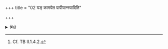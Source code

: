 +++
title = "02 यङ् कामयेत पापीयान्स्यादिति"

+++

<details><summary>थिते</summary>

2. In the case of a (sacrificer) about whom he desires that he (the sacrificer) should be worse, having offered more (quantity of milk in the) first libation, he should offer less in the second libation.[^1]  

[^1]: Cf. TB II.1.4.2.
</details>
